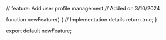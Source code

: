 // feature: Add user profile management
// Added on 3/10/2024

function newFeature() {
  // Implementation details
  return true;
}

export default newFeature;